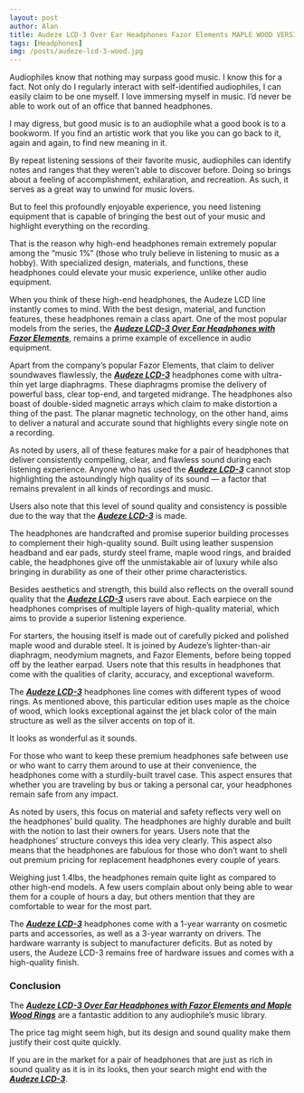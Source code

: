 ```yaml
---
layout: post
author: Alan
title: Audeze LCD-3 Over Ear Headphones Fazor Elements MAPLE WOOD VERSION - Review
tags: [Headphones]
img: /posts/audeze-lcd-3-wood.jpg
---
```


Audiophiles know that nothing may surpass good music. I know this for a fact. Not only do I regularly interact with self-identified audiophiles, I can easily claim to be one myself. I love immersing myself in music. I’d never be able to work out of an office that banned headphones.
 
I may digress, but good music is to an audiophile what a good book is to a bookworm. If you find an artistic work that you like you can go back to it, again and again, to find new meaning in it.
 
By repeat listening sessions of their favorite music, audiophiles can identify notes and ranges that they weren’t able to discover before. Doing so brings about a feeling of accomplishment, exhilaration, and recreation. As such, it serves as a great way to unwind for music lovers.
 
But to feel this profoundly enjoyable experience, you need listening equipment that is capable of bringing the best out of your music and highlight everything on the recording.
 
That is the reason why high-end headphones remain extremely popular among the “music 1%” (those who truly believe in listening to music as a hobby). With specialized design, materials, and functions, these headphones could elevate your music experience, unlike other audio equipment.
 
When you think of these high-end headphones, the Audeze LCD line instantly comes to mind. With the best design, material, and function features, these headphones remain a class apart. One of the most popular models from the series, the [***Audeze LCD-3 Over Ear Headphones with Fazor Elements***](https://www.amazon.com/AUDEZE-LCD-3-Headphone-Maple-Leather/dp/B07D9WWKTS/ref=sr_1_14?=1565963906&tag=reviewhuntr-20), remains a prime example of excellence in audio equipment.
 
Apart from the company’s popular Fazor Elements, that claim to deliver soundwaves flawlessly, the [***Audeze LCD-3***](https://www.amazon.com/AUDEZE-LCD-3-Headphone-Maple-Leather/dp/B07D9WWKTS/ref=sr_1_14?=1565963906&tag=reviewhuntr-20) headphones come with ultra-thin yet large diaphragms. These diaphragms promise the delivery of powerful bass, clear top-end, and targeted midrange. The headphones also boast of double-sided magnetic arrays which claim to make distortion a thing of the past. The planar magnetic technology, on the other hand, aims to deliver a natural and accurate sound that highlights every single note on a recording.
 
As noted by users, all of these features make for a pair of headphones that deliver consistently compelling, clear, and flawless sound during each listening experience. Anyone who has used the [***Audeze LCD-3***](https://www.amazon.com/AUDEZE-LCD-3-Headphone-Maple-Leather/dp/B07D9WWKTS/ref=sr_1_14?=1565963906&tag=reviewhuntr-20) cannot stop highlighting the astoundingly high quality of its sound — a factor that remains prevalent in all kinds of recordings and music.
 
Users also note that this level of sound quality and consistency is possible due to the way that the [***Audeze LCD-3***](https://www.amazon.com/AUDEZE-LCD-3-Headphone-Maple-Leather/dp/B07D9WWKTS/ref=sr_1_14?=1565963906&tag=reviewhuntr-20) is made.
 
The headphones are handcrafted and promise superior building processes to complement their high-quality sound. Built using leather suspension headband and ear pads, sturdy steel frame, maple wood rings, and braided cable, the headphones give off the unmistakable air of luxury while also bringing in durability as one of their other prime characteristics.
 
Besides aesthetics and strength, this build also reflects on the overall sound quality that the [***Audeze LCD-3***](https://www.amazon.com/AUDEZE-LCD-3-Headphone-Maple-Leather/dp/B07D9WWKTS/ref=sr_1_14?=1565963906&tag=reviewhuntr-20) users rave about. Each earpiece on the headphones comprises of multiple layers of high-quality material, which aims to provide a superior listening experience.
 
For starters, the housing itself is made out of carefully picked and polished maple wood and durable steel. It is joined by Audeze’s lighter-than-air diaphragm, neodymium magnets, and Fazor Elements, before being topped off by the leather earpad. Users note that this results in headphones that come with the qualities of clarity, accuracy, and exceptional waveform.
 
The [***Audeze LCD-3***](https://www.amazon.com/AUDEZE-LCD-3-Headphone-Maple-Leather/dp/B07D9WWKTS/ref=sr_1_14?=1565963906&tag=reviewhuntr-20) headphones line comes with different types of wood rings. As mentioned above, this particular edition uses maple as the choice of wood, which looks exceptional against the jet black color of the main structure as well as the silver accents on top of it.

It looks as wonderful as it sounds.

For those who want to keep these premium headphones safe between use or who want to carry them around to use at their convenience, the headphones come with a sturdily-built travel case. This aspect ensures that whether you are traveling by bus or taking a personal car, your headphones remain safe from any impact.
 
As noted by users, this focus on material and safety reflects very well on the headphones’ build quality. The headphones are highly durable and built with the notion to last their owners for years. Users note that the headphones’ structure conveys this idea very clearly. This aspect also means that the headphones are fabulous for those who don’t want to shell out premium pricing for replacement headphones every couple of years.
 
Weighing just 1.4lbs, the headphones remain quite light as compared to other high-end models. A few users complain about only being able to wear them for a couple of hours a day, but others mention that they are comfortable to wear for the most part.
 
The [***Audeze LCD-3***](https://www.amazon.com/AUDEZE-LCD-3-Headphone-Maple-Leather/dp/B07D9WWKTS/ref=sr_1_14?=1565963906&tag=reviewhuntr-20) headphones come with a 1-year warranty on cosmetic parts and accessories, as well as a 3-year warranty on drivers. The hardware warranty is subject to manufacturer deficits. But as noted by users, the Audeze LCD-3 remains free of hardware issues and comes with a high-quality finish.
 
### Conclusion

The [***Audeze LCD-3 Over Ear Headphones with Fazor Elements and Maple Wood Rings***](https://www.amazon.com/AUDEZE-LCD-3-Headphone-Maple-Leather/dp/B07D9WWKTS/ref=sr_1_14?=1565963906&tag=reviewhuntr-20) are a fantastic addition to any audiophile’s music library. 
 
The price tag might seem high, but its design and sound quality make them justify their cost quite quickly.
 
If you are in the market for a pair of headphones that are just as rich in sound quality as it is in its looks, then your search might end with the [***Audeze LCD-3***](https://www.amazon.com/AUDEZE-LCD-3-Headphone-Maple-Leather/dp/B07D9WWKTS/ref=sr_1_14?=1565963906&tag=reviewhuntr-20).
